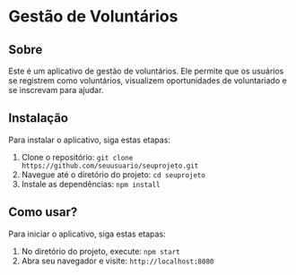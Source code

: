 # Gestão de Voluntários

## Sobre

Este é um aplicativo de gestão de voluntários. Ele permite que os usuários se registrem como voluntários, visualizem oportunidades de voluntariado e se inscrevam para ajudar.

## Instalação

Para instalar o aplicativo, siga estas etapas:

1. Clone o repositório: `git clone https://github.com/seuusuario/seuprojeto.git`
2. Navegue até o diretório do projeto: `cd seuprojeto`
3. Instale as dependências: `npm install`

## Como usar?

Para iniciar o aplicativo, siga estas etapas:

1. No diretório do projeto, execute: `npm start`
2. Abra seu navegador e visite: `http://localhost:8080`